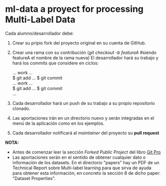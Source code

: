 # ml-data a proyect for processing Multi-Label Data
Cada alumno/desarrollador debe:
1. Crear su pripio fork del proyecto original en su cuenta de GitHub.
2. Crear una rama con su contribución (_git checkout -b featureA_ #siendo featureA el nombre de la rama nueva)
  El desarrollador hará su trabajo y hará los commits que considere en ciclos:  
  
      ... work ...  
    $ git add ...
    $ git commit  
      ... work ...  
    $ git add ...
    $ git commit  
    ...
3. Cada desarrollador hará un push de su trabajo a su propio repositorio clonado.
4. Las aportaciones irán en un directorio nuevo y serán integradas en el menú de la aplicación como en los ejemplos.
4. Cada desarrollador notificará al _maintainer_ del proyecto su **pull request**

**NOTA:**
- Antes de comenzar leer la sección _Forked Public Project_ del libro [Git Pro](https://git-scm.com/book/en/v2/Distributed-Git-Contributing-to-a-Project)
- Las aportaciones serán en el sentido de obtener cualquier dato o información de los datasets. En el directorio "papers" hay un PDF de un Technical Report sobre Multi-label learning para que sirva de ayuda para obtener esta información, en concreto la sección 8 de dicho paper: "Dataset Properties".

